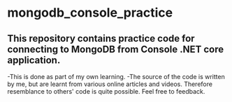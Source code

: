 # mongodb_console_practice

## This repository contains practice code for connecting to MongoDB from Console .NET core application.

-This is done as part of my own learning.
-The source of the code is written by me, but are learnt from various online articles and videos. Therefore resemblance to others' code is quite possible. Feel free to feedback.
